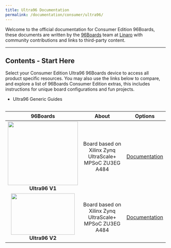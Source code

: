 ```yaml
---
title: Ultra96 Documentation
permalink: /documentation/consumer/ultra96/
---
```

Welcome to the official documentation for Consumer Edition 96Boards, these documents are written by the [96Boards](https://www.96boards.org) team at [Linaro](http://www.linaro.org) with community contributions and links to third-party content.

***

## Contents - Start Here

Select your Consumer Edition Ultra96 96Boards device to access all product specific resources. You may also use the links below to compare, and explore a list of 96Boards Consumer Edition extras, this includes instructions for unique board configurations and fun projects.

- Ultra96 Generic Guides

<div style="overflow-x:scroll;" markdown="1">

| 96Boards                                         | About                                                  | Options                    |
|:------------------------------------------------:|:------------------------------------------------------:|:--------------------------:|
| <img src="" data-canonical-src="" width="220" height="200" /><br> **Ultra96 V1** | Board based on Xilinx Zynq UltraScale+ MPSoC ZU3EG A484  | [Documentation](ultra96-v1/)<br> |
| <img src="" data-canonical-src="" width="200" height="130" /><br> **Ultra96 V2** | Board based on Xilinx Zynq UltraScale+ MPSoC ZU3EG A484  | [Documentation](ultra96-v2/)<br>|

</div>
